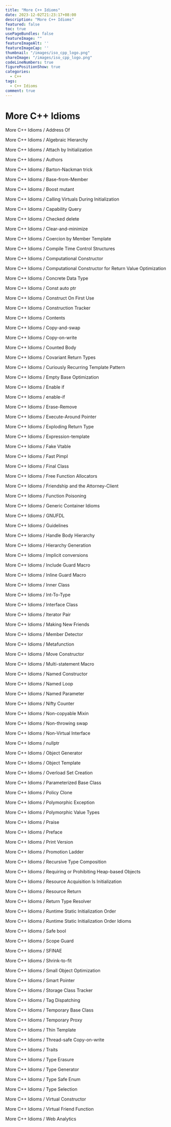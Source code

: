 ```yaml
---
title: "More C++ Idioms"
date: 2023-12-02T21:23:17+08:00
description: "More C++ Idioms"
featured: false
toc: true
usePageBundles: false
featureImage: ""
featureImageAlt: ''
featureImageCap: ''
thumbnail: "/images/iso_cpp_logo.png"
shareImage: "/images/iso_cpp_logo.png"
codeLineNumbers: true
figurePositionShow: true
categories:
  - C++
tags:
  - C++ Idioms
comment: true
---
```


# More C++ Idioms

More C++ Idioms / Address Of

More C++ Idioms / Algebraic Hierarchy

More C++ Idioms / Attach by Initialization

More C++ Idioms / Authors

More C++ Idioms / Barton-Nackman trick

More C++ Idioms / Base-from-Member

More C++ Idioms / Boost mutant

More C++ Idioms / Calling Virtuals During Initialization

More C++ Idioms / Capability Query

More C++ Idioms / Checked delete

More C++ Idioms / Clear-and-minimize

More C++ Idioms / Coercion by Member Template

More C++ Idioms / Compile Time Control Structures

More C++ Idioms / Computational Constructor

More C++ Idioms / Computational Constructor for Return Value Optimization

More C++ Idioms / Concrete Data Type

More C++ Idioms / Const auto ptr

More C++ Idioms / Construct On First Use

More C++ Idioms / Construction Tracker

More C++ Idioms / Contents

More C++ Idioms / Copy-and-swap

More C++ Idioms / Copy-on-write

More C++ Idioms / Counted Body

More C++ Idioms / Covariant Return Types

More C++ Idioms / Curiously Recurring Template Pattern

More C++ Idioms / Empty Base Optimization

More C++ Idioms / Enable if

More C++ Idioms / enable-if

More C++ Idioms / Erase-Remove

More C++ Idioms / Execute-Around Pointer

More C++ Idioms / Exploding Return Type

More C++ Idioms / Expression-template

More C++ Idioms / Fake Vtable

More C++ Idioms / Fast Pimpl

More C++ Idioms / Final Class

More C++ Idioms / Free Function Allocators

More C++ Idioms / Friendship and the Attorney-Client

More C++ Idioms / Function Poisoning

More C++ Idioms / Generic Container Idioms

More C++ Idioms / GNUFDL

More C++ Idioms / Guidelines

More C++ Idioms / Handle Body Hierarchy

More C++ Idioms / Hierarchy Generation

More C++ Idioms / Implicit conversions

More C++ Idioms / Include Guard Macro

More C++ Idioms / Inline Guard Macro

More C++ Idioms / Inner Class

More C++ Idioms / Int-To-Type

More C++ Idioms / Interface Class

More C++ Idioms / Iterator Pair

More C++ Idioms / Making New Friends

More C++ Idioms / Member Detector

More C++ Idioms / Metafunction

More C++ Idioms / Move Constructor

More C++ Idioms / Multi-statement Macro

More C++ Idioms / Named Constructor

More C++ Idioms / Named Loop

More C++ Idioms / Named Parameter

More C++ Idioms / Nifty Counter

More C++ Idioms / Non-copyable Mixin

More C++ Idioms / Non-throwing swap

More C++ Idioms / Non-Virtual Interface

More C++ Idioms / nullptr

More C++ Idioms / Object Generator

More C++ Idioms / Object Template

More C++ Idioms / Overload Set Creation

More C++ Idioms / Parameterized Base Class

More C++ Idioms / Policy Clone

More C++ Idioms / Polymorphic Exception

More C++ Idioms / Polymorphic Value Types

More C++ Idioms / Praise

More C++ Idioms / Preface

More C++ Idioms / Print Version

More C++ Idioms / Promotion Ladder

More C++ Idioms / Recursive Type Composition

More C++ Idioms / Requiring or Prohibiting Heap-based Objects

More C++ Idioms / Resource Acquisition Is Initialization

More C++ Idioms / Resource Return

More C++ Idioms / Return Type Resolver

More C++ Idioms / Runtime Static Initialization Order

More C++ Idioms / Runtime Static Initialization Order Idioms

More C++ Idioms / Safe bool

More C++ Idioms / Scope Guard

More C++ Idioms / SFINAE

More C++ Idioms / Shrink-to-fit

More C++ Idioms / Small Object Optimization

More C++ Idioms / Smart Pointer

More C++ Idioms / Storage Class Tracker

More C++ Idioms / Tag Dispatching

More C++ Idioms / Temporary Base Class

More C++ Idioms / Temporary Proxy

More C++ Idioms / Thin Template

More C++ Idioms / Thread-safe Copy-on-write

More C++ Idioms / Traits

More C++ Idioms / Type Erasure

More C++ Idioms / Type Generator

More C++ Idioms / Type Safe Enum

More C++ Idioms / Type Selection

More C++ Idioms / Virtual Constructor

More C++ Idioms / Virtual Friend Function

More C++ Idioms / Web Analytics
